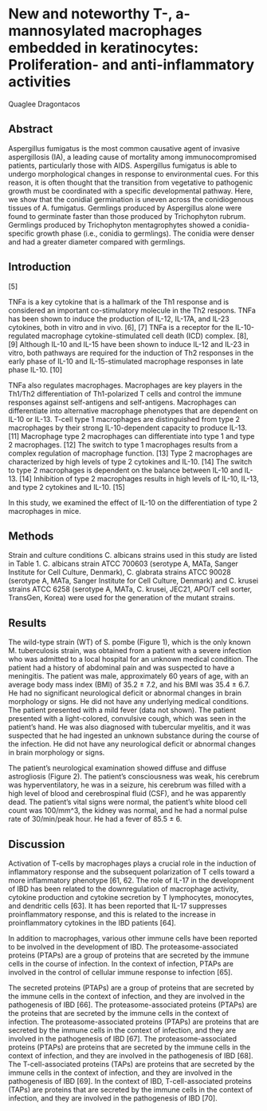 # New and noteworthy T-, a-mannosylated macrophages embedded in keratinocytes: Proliferation- and anti-inflammatory activities
Quaglee Dragontacos


## Abstract
Aspergillus fumigatus is the most common causative agent of invasive aspergillosis (IA), a leading cause of mortality among immunocompromised patients, particularly those with AIDS. Aspergillus fumigatus is able to undergo morphological changes in response to environmental cues. For this reason, it is often thought that the transition from vegetative to pathogenic growth must be coordinated with a specific developmental pathway. Here, we show that the conidial germination is uneven across the conidiogenous tissues of A. fumigatus. Germlings produced by Aspergillus alone were found to germinate faster than those produced by Trichophyton rubrum. Germlings produced by Trichophyton mentagrophytes showed a conidia-specific growth phase (i.e., conidia to germlings). The conidia were denser and had a greater diameter compared with germlings.


## Introduction
[5]

TNFa is a key cytokine that is a hallmark of the Th1 response and is considered an important co-stimulatory molecule in the Th2 respons. TNFa has been shown to induce the production of IL-12, IL-17A, and IL-23 cytokines, both in vitro and in vivo. [6], [7] TNFa is a receptor for the IL-10-regulated macrophage cytokine-stimulated cell death (ICD) complex. [8], [9] Although IL-10 and IL-15 have been shown to induce IL-12 and IL-23 in vitro, both pathways are required for the induction of Th2 responses in the early phase of IL-10 and IL-15-stimulated macrophage responses in late phase IL-10. [10]

TNFa also regulates macrophages. Macrophages are key players in the Th1/Th2 differentiation of Th1-polarized T cells and control the immune responses against self-antigens and self-antigens. Macrophages can differentiate into alternative macrophage phenotypes that are dependent on IL-10 or IL-13. T-cell type 1 macrophages are distinguished from type 2 macrophages by their strong IL-10-dependent capacity to produce IL-13. [11] Macrophage type 2 macrophages can differentiate into type 1 and type 2 macrophages. [12] The switch to type 1 macrophages results from a complex regulation of macrophage function. [13] Type 2 macrophages are characterized by high levels of type 2 cytokines and IL-10. [14] The switch to type 2 macrophages is dependent on the balance between IL-10 and IL-13. [14] Inhibition of type 2 macrophages results in high levels of IL-10, IL-13, and type 2 cytokines and IL-10. [15]

In this study, we examined the effect of IL-10 on the differentiation of type 2 macrophages in mice.


## Methods
Strain and culture conditions
C. albicans strains used in this study are listed in Table 1. C. albicans strain ATCC 700603 (serotype A, MATa, Sanger Institute for Cell Culture, Denmark), C. glabrata strains ATCC 90028 (serotype A, MATa, Sanger Institute for Cell Culture, Denmark) and C. krusei strains ATCC 6258 (serotype A, MATa, C. krusei, JEC21, APO/T cell sorter, TransGen, Korea) were used for the generation of the mutant strains.


## Results
The wild-type strain (WT) of S. pombe (Figure 1), which is the only known M. tuberculosis strain, was obtained from a patient with a severe infection who was admitted to a local hospital for an unknown medical condition. The patient had a history of abdominal pain and was suspected to have a meningitis. The patient was male, approximately 60 years of age, with an average body mass index (BMI) of 35.2 ± 7.2, and his BMI was 35.4 ± 6.7. He had no significant neurological deficit or abnormal changes in brain morphology or signs. He did not have any underlying medical conditions. The patient presented with a mild fever (data not shown). The patient presented with a light-colored, convulsive cough, which was seen in the patient’s hand. He was also diagnosed with tubercular myelitis, and it was suspected that he had ingested an unknown substance during the course of the infection. He did not have any neurological deficit or abnormal changes in brain morphology or signs.

The patient’s neurological examination showed diffuse and diffuse astrogliosis (Figure 2). The patient’s consciousness was weak, his cerebrum was hyperventilatory, he was in a seizure, his cerebrum was filled with a high level of blood and cerebrospinal fluid (CSF), and he was apparently dead. The patient’s vital signs were normal, the patient’s white blood cell count was 100/mm^3, the kidney was normal, and he had a normal pulse rate of 30/min/peak hour. He had a fever of 85.5 ± 6.


## Discussion
Activation of T-cells by macrophages plays a crucial role in the induction of inflammatory response and the subsequent polarization of T cells toward a more inflammatory phenotype [61, 62. The role of IL-17 in the development of IBD has been related to the downregulation of macrophage activity, cytokine production and cytokine secretion by T lymphocytes, monocytes, and dendritic cells [63]. It has been reported that IL-17 suppresses proinflammatory response, and this is related to the increase in proinflammatory cytokines in the IBD patients [64].

In addition to macrophages, various other immune cells have been reported to be involved in the development of IBD. The proteasome-associated proteins (PTAPs) are a group of proteins that are secreted by the immune cells in the course of infection. In the context of infection, PTAPs are involved in the control of cellular immune response to infection [65].

The secreted proteins (PTAPs) are a group of proteins that are secreted by the immune cells in the context of infection, and they are involved in the pathogenesis of IBD [66]. The proteasome-associated proteins (PTAPs) are the proteins that are secreted by the immune cells in the context of infection. The proteasome-associated proteins (PTAPs) are proteins that are secreted by the immune cells in the context of infection, and they are involved in the pathogenesis of IBD [67]. The proteasome-associated proteins (PTAPs) are proteins that are secreted by the immune cells in the context of infection, and they are involved in the pathogenesis of IBD [68]. The T-cell-associated proteins (TAPs) are proteins that are secreted by the immune cells in the context of infection, and they are involved in the pathogenesis of IBD [69]. In the context of IBD, T-cell-associated proteins (TAPs) are proteins that are secreted by the immune cells in the context of infection, and they are involved in the pathogenesis of IBD [70].
